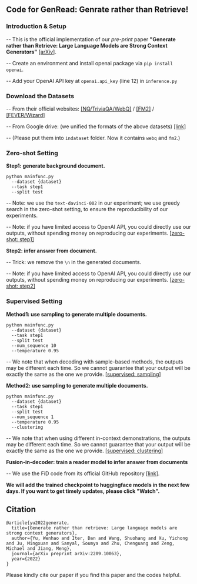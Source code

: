 ## Code for GenRead: Genrate rather than Retrieve!

### Introduction & Setup

-- This is the official implementation of our *pre-print* paper **"Generate rather than Retrieve: Large Language Models are Strong Context Generators"** [\[arXiv\]](https://arxiv.org/abs/2209.10063).

-- Create an environment and install openai package via `pip install openai`.

-- Add your OpenAI API key at `openai.api_key` (line 12) in `inference.py`

### Download the Datasets

-- From their official websites: [\[NQ/TriviaQA/WebQ\]](https://github.com/facebookresearch/DPR) / [\[FM2\]](https://github.com/google-research/fool-me-twice) / [\[FEVER/Wizard\]](https://github.com/facebookresearch/KILT)

-- From Google drive: (we unified the formats of the above datasets) [\[link\]](https://drive.google.com/drive/folders/1lFFTklW_0HuR53hLpFdLClgfSAhXn_2f?usp=sharing)

-- (Please put them into `indataset` folder. Now it contains `webq` and `fm2`.)

### Zero-shot Setting 

**Step1: generate background document.**

```
python mainfunc.py 
  --dataset {dataset} 
  --task step1 
  --split test
```

-- Note: we use the `text-davinci-002` in our experiment; we use greedy search in the zero-shot setting, to ensure the reproducibility of our experiments. 

-- Note: if you have limited access to OpenAI API, you could directly use our outputs, without spending money on reproducing our experiments. [\[zero-shot: step1\]](https://drive.google.com/drive/folders/1u7VUOX2l86g4JkMPxPZ1vhMW8O7mwRZw?usp=sharing)

**Step2: infer answer from document.**

-- Trick: we remove the `\n` in the generated documents. 

-- Note: if you have limited access to OpenAI API, you could directly use our outputs, without spending money on reproducing our experiments. [\[zero-shot: step2\]](https://drive.google.com/drive/folders/1s5chlju2Nzh4IqH1I49m73mwlnVL2318?usp=sharing)


### Supervised Setting 

**Method1: use sampling to generate multiple documents.**

```
python mainfunc.py 
  --dataset {dataset} 
  --task step1 
  --split test 
  --num_sequence 10 
  --temperature 0.95
```

-- We note that when decoding with sample-based methods, the outputs may be different each time. So we cannot guarantee that your output will be exactly the same as the one we provide. [\[supervised: sampling\]](https://drive.google.com/drive/folders/1ZHmbodWMx1WOyyPFe60_vI6rF3piFAxg?usp=sharing)

**Method2: use sampling to generate multiple documents.**

```
python mainfunc.py 
  --dataset {dataset} 
  --task step1 
  --split test 
  --num_sequence 1 
  --temperature 0.95 
  --clustering
```

-- We note that when using different in-context demonstrations, the outputs may be different each time. So we cannot guarantee that your output will be exactly the same as the one we provide. [\[supervised: clustering\]](https://drive.google.com/drive/folders/1DNjTTOLKi24wohJKu1Z-v6b4izfymlLu?usp=sharingg)


**Fusion-in-decoder: train a reader model to infer answer from documents**

-- We use the FiD code from its official GitHub repository [\[link\]](https://github.com/facebookresearch/FiD).

**We will add the trained checkpoint to huggingface models in the next few days. If you want to get timely updates, please click "Watch".**

## Citation

```
@article{yu2022generate,
  title={Generate rather than retrieve: Large language models are strong context generators},
  author={Yu, Wenhao and Iter, Dan and Wang, Shuohang and Xu, Yichong and Ju, Mingxuan and Sanyal, Soumya and Zhu, Chenguang and Zeng, Michael and Jiang, Meng},
  journal={arXiv preprint arXiv:2209.10063},
  year={2022}
}
```

Please kindly cite our paper if you find this paper and the codes helpful.
